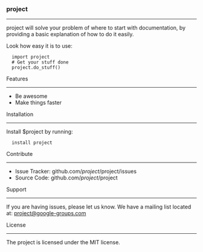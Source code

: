 ### project
***
project will solve your problem of where to start with documentation,
by providing a basic explanation of how to do it easily.

Look how easy it is to use:
```
  import project
  # Get your stuff done
  project.do_stuff()
```
Features
***
- Be awesome
- Make things faster

Installation
***

Install $project by running:

`  install project`

Contribute
***

* Issue Tracker: github.com/$project/$project/issues
* Source Code: github.com/$project/$project

Support
***

If you are having issues, please let us know.
We have a mailing list located at: project@google-groups.com

License
***

The project is licensed under the MIT license.
